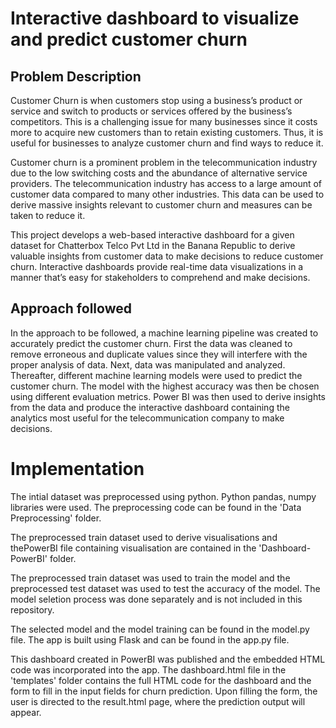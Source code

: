 # Interactive dashboard to visualize and predict customer churn

## Problem Description
Customer Churn is when customers stop using a business’s product or service and switch to products or services offered by the business’s competitors. This is a challenging issue for many businesses since it costs more to acquire new customers than to retain existing customers. Thus, it is useful for businesses to analyze customer churn and find ways to reduce it. 

Customer churn is a prominent problem in the telecommunication industry due to the low switching costs and the abundance of alternative service providers. The telecommunication industry has access to a large amount of customer data compared to many other industries. This data can be used to derive massive insights relevant to customer churn and measures can be taken to reduce it.

This project develops a web-based interactive dashboard for a given dataset for Chatterbox Telco Pvt Ltd in the Banana Republic to derive valuable insights from customer data to make decisions to reduce customer churn. Interactive dashboards provide real-time data visualizations in a manner that’s easy for stakeholders to comprehend and make decisions.

## Approach followed 

In the approach to be followed, a machine learning pipeline was created to accurately predict the customer churn. First the data was cleaned to remove erroneous and duplicate values since they will interfere with the proper analysis of data. Next, data was manipulated and analyzed. Thereafter, different machine learning models were used to predict the customer churn. The model with the highest accuracy was then be chosen using different evaluation metrics. Power BI was then used to derive insights from the data and produce the interactive dashboard containing the analytics most useful for the telecommunication company to make decisions.

# Implementation

The intial dataset was preprocessed using python. Python pandas, numpy libraries were used. The preprocessing code can be found in the 'Data Preprocessing' folder.

The preprocessed train dataset used to derive visualisations and thePowerBI file containing visualisation are contained in the 'Dashboard-PowerBI' folder.

The preprocessed train dataset was used to train the model and the preprocessed test dataset was used to test the accuracy of the model. The model seletion process was done separately and is not included in this repository. 

The selected model and the model training can be found in the model.py file. The app is built using Flask and can be found in the app.py file.

This dashboard created in PowerBI was published and the embedded HTML code was incorporated into the app. The dashboard.html file in the 'templates' folder contains the full HTML code for the dashboard and the form to fill in the input fields for churn prediction. Upon filling the form, the user is directed to the result.html page, where the prediction output will appear.
